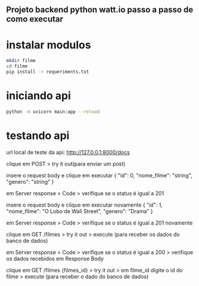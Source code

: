 ## Projeto backend python watt.io passo a passo de como executar

# instalar modulos
```bash
mkdir filme
cd filme
pip install -r requeriments.txt
```

# iniciando api
```bash
python -m uvicorn main:app --reload
```

# testando api
url local de teste da api: http://127.0.0.1:8000/docs

clique em POST > try it out(para enviar um post)

insere o request body e clique em executar
{
  "id": 0,
  "nome_filme": "string",
  "genero": "string"
}

em Server response > Code > verifique se o status é igual a 201

insere o request body e clique em executar novamente
{
  "id": 1,
  "nome_filme": "O Lobo de Wall Street",
  "genero": "Drama"
}

em Server response > Code > verifique se o status é igual a 201 novamente

clique em GET /filmes > try it out > execute (para receber os dados do banco de dados)

em Server response > Code > verifique se o status é igual a 200 > verifique os dados recebidos em Response Body

clique em GET /filmes {filmes_id} > try it out > em filme_id digite o id do filme > execute (para receber o dado do banco de dados)

